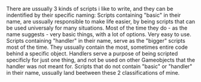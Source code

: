 There are ussually 3 kinds of scripts i like to write, and they can be indentified by their specific naming:
Scripts containing "basic" in their name, are ussually responsible to make life easier, by being scripts that can be used universaly for many situations. Most of the time they do - as the name suggests - very basic things, with a lot of options. Very easy to use.
Scripts containing "handler" in their name, serve as the "bigger" scripts most of the time. They ussually contain the most, sometimes entire code behind a specific object. Handlers serve a purpose of being scripted specificly for just one thing, and not be used on other Gameobjects that the handler was not meant for.
Scripts that do not contain "basic" or "handler" in their name, ussually land beetween these 2 classifications of mine.
